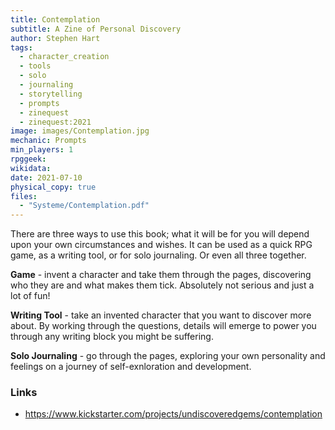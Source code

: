 ```yaml
---
title: Contemplation
subtitle: A Zine of Personal Discovery
author: Stephen Hart
tags:
  - character_creation
  - tools
  - solo
  - journaling
  - storytelling
  - prompts
  - zinequest
  - zinequest:2021
image: images/Contemplation.jpg
mechanic: Prompts
min_players: 1
rpggeek:
wikidata:
date: 2021-07-10
physical_copy: true
files:
  - "Systeme/Contemplation.pdf"
---
```


There are three ways to use this book; what it will be for you will depend upon your own circumstances and wishes. It can be used as a quick RPG game, as a writing tool, or for solo journaling. Or even all three together.

**Game** - invent a character and take them through the pages, discovering who they are and what makes them tick. Absolutely not serious and just a lot of fun!

**Writing Tool** - take an invented character that you want to discover more about. By working through the questions, details will emerge to power you through any writing block you might be suffering.

**Solo Journaling** - go through the pages, exploring your own personality and feelings on a journey of self-exnloration and development.

### Links

- https://www.kickstarter.com/projects/undiscoveredgems/contemplation
